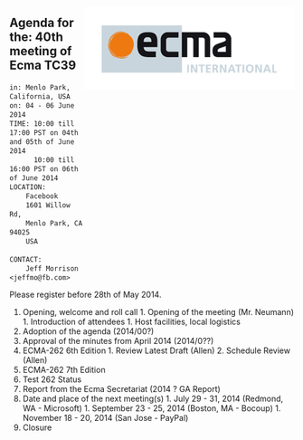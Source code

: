 <img src="../images/Ecma_RVB-003.jpg"
     align="right" alt="" />

## Agenda for the: 40th meeting of Ecma TC39

    in: Menlo Park, California, USA
    on: 04 - 06 June 2014
    TIME: 10:00 till 17:00 PST on 04th and 05th of June 2014
          10:00 till 16:00 PST on 06th of June 2014
    LOCATION:
        Facebook
        1601 Willow Rd,
        Menlo Park, CA 94025
        USA 

    CONTACT:
        Jeff Morrison <jeffmo@fb.com>

Please register before 28th of May 2014.

  1. Opening, welcome and roll call
    1. Opening of the meeting (Mr. Neumann)
    1. Introduction of attendees
    1. Host facilities, local logistics
  1. Adoption of the agenda (2014/00?)
  1. Approval of the minutes from April 2014 (2014/0??)
  1. ECMA-262 6th Edition
    1. Review Latest Draft (Allen)
    2. Schedule Review (Allen)
  1. ECMA-262 7th Edition
  1. Test 262 Status
  1. Report from the Ecma Secretariat (2014 ? GA Report)
  1. Date and place of the next meeting(s)
    1. July  29 - 31, 2014 (Redmond, WA - Microsoft)
    1. September 23 - 25, 2014 (Boston, MA - Bocoup)
    1. November 18 - 20, 2014 (San Jose - PayPal)
  1.  Closure
